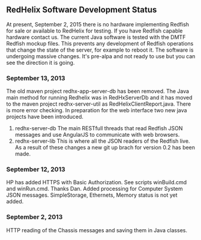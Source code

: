## RedHelix Software Development Status

At present, September 2, 2015 there is no hardware implementing Redfish for sale or available to RedHelix for testing. If you have Redfish capable
hardware contact us. The current Java software
is tested with the DMTF Redfish mockup files. This prevents any development of Redfish operations that change the state of the server, for example
to reboot it.  The software is undergoing massive changes. It's pre-alpa and not ready to use but you can see the direction it is going.

### September 13, 2013
The old maven project redhx-app-server-db has been removed. The Java main method for running Redhelix was in RedHxServerDb and it has moved
to the maven project redhx-server-util as RedHelixClientReport.java. There is more error checking.
In preparation for the web interface two new java projects have been introduced.
1. redhx-server-db The main RESTfull threads that read Redfish JSON messages and use AngularJS to communicate with web browsers.
2. redhx-server-lib This is where all the JSON readers of the Redfish live.
As a result of these changes a new git up brach for version 0.2 has been made.


### September 12, 2013
HP has added HTTPS with Basic Authorization. See scripts  winBuild.cmd  and winRun.cmd. Thanks Dan.
Added processing for Computer System JSON messages. SimpleStorage, Ethernets, Memory status is not yet added.

### September 2, 2013
HTTP reading of the Chassis messages and saving them in Java classes. 